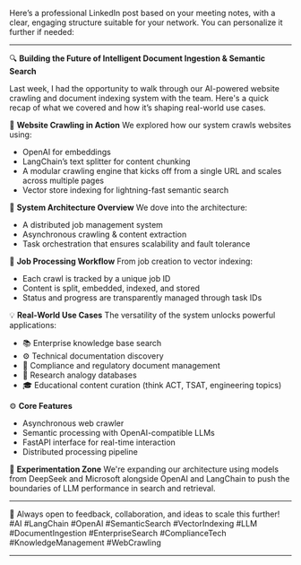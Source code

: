 Here’s a professional LinkedIn post based on your meeting notes, with a clear, engaging structure suitable for your network. You can personalize it further if needed:

---

🔍 **Building the Future of Intelligent Document Ingestion & Semantic Search**

Last week, I had the opportunity to walk through our AI-powered website crawling and document indexing system with the team. Here's a quick recap of what we covered and how it’s shaping real-world use cases.

🚀 **Website Crawling in Action**
We explored how our system crawls websites using:

- OpenAI for embeddings
- LangChain’s text splitter for content chunking
- A modular crawling engine that kicks off from a single URL and scales across multiple pages
- Vector store indexing for lightning-fast semantic search

🧠 **System Architecture Overview**
We dove into the architecture:

- A distributed job management system
- Asynchronous crawling & content extraction
- Task orchestration that ensures scalability and fault tolerance

🔄 **Job Processing Workflow**
From job creation to vector indexing:

- Each crawl is tracked by a unique job ID
- Content is split, embedded, indexed, and stored
- Status and progress are transparently managed through task IDs

💡 **Real-World Use Cases**
The versatility of the system unlocks powerful applications:

- 📚 Enterprise knowledge base search
- ⚙️ Technical documentation discovery
- 📑 Compliance and regulatory document management
- 🧪 Research analogy databases
- 🎓 Educational content curation (think ACT, TSAT, engineering topics)

⚙️ **Core Features**

- Asynchronous web crawler
- Semantic processing with OpenAI-compatible LLMs
- FastAPI interface for real-time interaction
- Distributed processing pipeline

🧪 **Experimentation Zone**
We're expanding our architecture using models from DeepSeek and Microsoft alongside OpenAI and LangChain to push the boundaries of LLM performance in search and retrieval.

---

🔁 Always open to feedback, collaboration, and ideas to scale this further!
\#AI #LangChain #OpenAI #SemanticSearch #VectorIndexing #LLM #DocumentIngestion #EnterpriseSearch #ComplianceTech #KnowledgeManagement #WebCrawling

---
